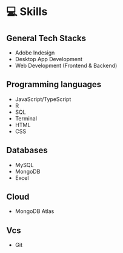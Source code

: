 # 💻 Skills

## General Tech Stacks
- Adobe Indesign
- Desktop App Development
- Web Development (Frontend & Backend)

## Programming languages
- JavaScript/TypeScript
- R
- SQL
- Terminal
- HTML
- CSS

## Databases
- MySQL
- MongoDB
- Excel


## Cloud
- MongoDB Atlas


## Vcs
- Git
